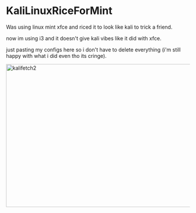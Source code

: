 # KaliLinuxRiceForMint

Was using linux mint xfce and riced it to look like kali to trick a friend.

now im using i3 and it doesn't give kali vibes like it did with xfce.

just pasting my configs here so i don't have to delete everything (i'm still happy with what i did even tho its cringe).


<img width="646" height="391" alt="kalifetch2" src="https://github.com/user-attachments/assets/31ac8b6e-9947-4753-9adb-39de32e00535" />
